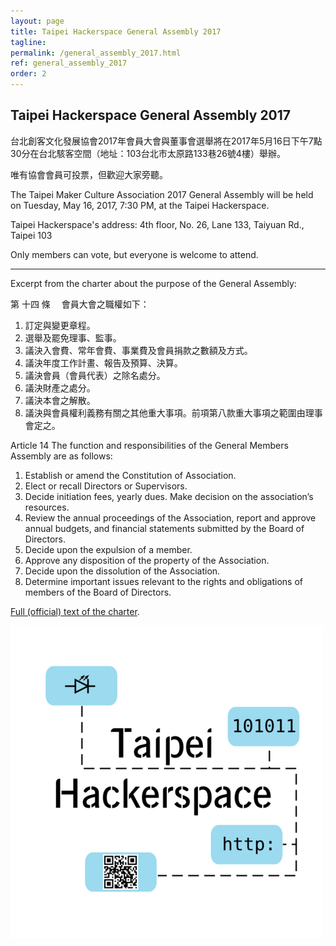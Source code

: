 ```yaml
---
layout: page
title: Taipei Hackerspace General Assembly 2017
tagline: 
permalink: /general_assembly_2017.html
ref: general_assembly_2017
order: 2
---
```


## Taipei Hackerspace General Assembly 2017

台北創客文化發展協會2017年會員大會與董事會選舉將在2017年5月16日下午7點30分在台北駭客空間（地址：103台北市太原路133巷26號4樓）舉辦。

唯有協會會員可投票，但歡迎大家旁聽。

The Taipei Maker Culture Association 2017 General Assembly will be held on Tuesday, May 16, 2017, 7:30 PM, at the Taipei Hackerspace.

Taipei Hackerspace's address: 4th floor, No. 26, Lane 133, Taiyuan Rd., Taipei 103

Only members can vote, but everyone is welcome to attend.

***

Excerpt from the charter about the purpose of the General Assembly:

第 十四 條　 會員大會之職權如下： 
1. 訂定與變更章程。 
2. 選舉及罷免理事、監事。 
3. 議決入會費、常年會費、事業費及會員捐款之數額及方式。 
4. 議決年度工作計畫、報告及預算、決算。 
5. 議決會員（會員代表）之除名處分。 
6. 議決財產之處分。 
7. 議決本會之解散。 
8. 議決與會員權利義務有關之其他重大事項。前項第八款重大事項之範圍由理事會定之。 

Article 14 The function and responsibilities of the General Members Assembly are as follows: 
1. Establish or amend the Constitution of Association. 
2. Elect or recall Directors or Supervisors. 
3. Decide initiation fees, yearly dues. Make decision on the association’s resources. 
4. Review the annual proceedings of the Association, report and approve annual budgets, and financial statements submitted by the Board of Directors. 
5. Decide upon the expulsion of a member. 
6. Approve any disposition of the property of the Association. 
7. Decide upon the dissolution of the Association. 
8. Determine important issues relevant to the rights and obligations of members of the Board of Directors.

[Full (official) text of the charter](https://docs.google.com/document/d/1hdHqjdwiPoz123rzYUCxZWWQs8uRahNLNw3jM8-zKdQ/).

![](/logo/png/hackerspace500.png)